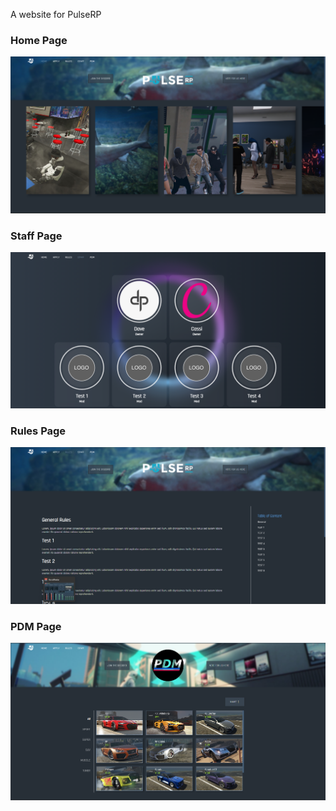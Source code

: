 A website for PulseRP

### Home Page

![Alt text](image.png)

### Staff Page

![Alt text](image-3.png)

### Rules Page

![Alt text](image-4.png)

### PDM Page

![Alt text](image-5.png)
